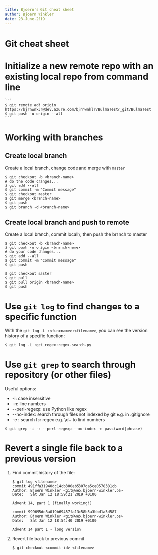 ```yaml
---
title: Bjoern's Git cheat sheet
author: Bjoern Winkler
date: 23-June-2019
---
```


# Git cheat sheet

# Initialize a new remote repo with an existing local repo from command line

    ```
    $ git remote add origin https://bjrnwnklr@dev.azure.com/bjrnwnklr/BulmaTest/_git/BulmaTest
    $ git push -u origin --all
    ```


# Working with branches

## Create local branch

Create a local branch, change code and merge with `master`

```
$ git checkout -b <branch-name>
# do the code changes...
$ git add --all
$ git commit -m "Commit message"
$ git checkout master
$ git merge <branch-name>
$ git push
$ git branch -d <branch-name>
```

## Create local branch and push to remote

Create a local branch, commit locally, then push the branch to master

```
$ git checkout -b <branch-name>
$ git push -u origin <branch-name>
# do your code changes...
$ git add --all
$ git commit -m "Commit message"
$ git push

$ git checkout master
$ git pull
$ git pull origin <branch-name>
$ git push
```

# Use `git log` to find changes to a specific function

With the `git log -L :<funcname>:<filename>`, you can see the version history of a specific function:

```
$ git log -L :get_regex:regex-search.py
```

# Use `git grep` to search through repository (or other files)

Useful options:

- -i: case insensitive
- -n: line numbers
- --perl-regexp: use Python like regex 
- --no-index: search through files not indexed by git e.g. in .gitignore
- -e <regex>: search for regex e.g. \d+ to find numbers

```
$ git grep -i -n --perl-regexp --no-index -e pass(word|phrase)
```

# Revert a single file back to a previous version
1) Find commit history of the file:

    ```
    $ git log <filename>
    commit 491ffa31940dc14cb300eb5307da5ce0578381cb
    Author: Bjoern Winkler <git@web.bjoern-winkler.de>
    Date:   Sat Jan 12 18:59:21 2019 +0100

    Advent 14, part 1 (finally working!)

    commit 999695de8a019b69457fa13c58b5a3bbd1a5d587
    Author: Bjoern Winkler <git@web.bjoern-winkler.de>
    Date:   Sat Jan 12 18:54:40 2019 +0100

    Advent 14 part 1 - long version
    ```

2) Revert file back to previous commit

    ```
    $ git checkout <commit-id> <filename>
    ```